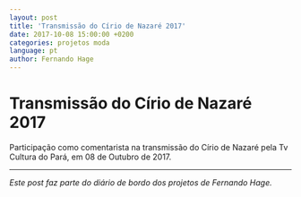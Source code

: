 ```yaml
---
layout: post
title: 'Transmissão do Círio de Nazaré 2017'
date: 2017-10-08 15:00:00 +0200
categories: projetos moda
language: pt
author: Fernando Hage
---
```


# Transmissão do Círio de Nazaré 2017

Participação como comentarista na transmissão do Círio de Nazaré pela Tv Cultura do Pará, em 08 de Outubro de 2017.

---

*Este post faz parte do diário de bordo dos projetos de Fernando Hage.*